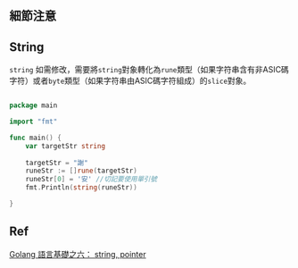## 細節注意

## String

`string` 如需修改，需要將`string`對象轉化為`rune`類型（如果字符串含有非ASIC碼字符）或者`byte`類型（如果字符串由ASIC碼字符組成）的`slice`對象。

```go

package main

import "fmt"

func main() {
	var targetStr string
	
	targetStr = "謝"
	runeStr := []rune(targetStr)
	runeStr[0] = '安' //切記要使用單引號
	fmt.Println(string(runeStr))

}
```


## Ref
[Golang 語言基礎之六： string, pointer](https://studygolang.com/articles/4205)
